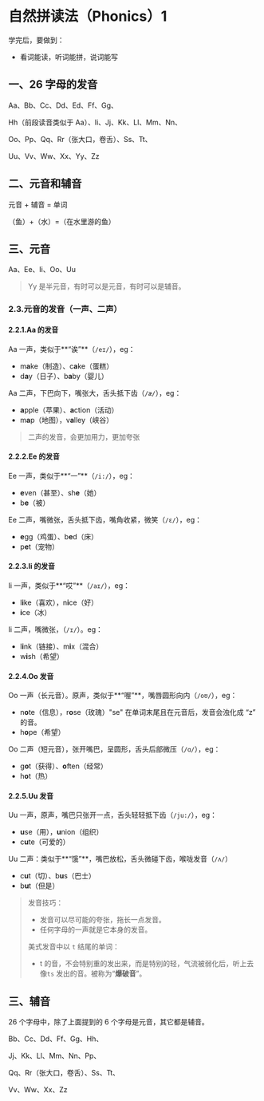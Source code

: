 # 自然拼读法（Phonics）1

学完后，要做到：

- 看词能读，听词能拼，说词能写

## 一、26 字母的发音

Aa、Bb、Cc、Dd、Ed、Ff、Gg、

Hh（前段读音类似于 Aa）、Ii、Jj、Kk、Ll、Mm、Nn、

Oo、Pp、Qq、Rr（张大口，卷舌）、Ss、Tt、

Uu、Vv、Ww、Xx、Yy、Zz

## 二、元音和辅音

元音 + 辅音 = 单词

（鱼）+（水）=（在水里游的鱼）

## 三、元音

Aa、Ee、Ii、Oo、Uu

> Yy 是半元音，有时可以是元音，有时可以是辅音。

### 2.3.元音的发音（一声、二声）

#### 2.2.1.Aa 的发音

Aa 一声，类似于**“诶”**（`/eɪ/`），eg：

- m**a**ke（制造）、c**a**ke（蛋糕）
- d**a**y（日子）、b**a**by（婴儿）

Aa 二声，下巴向下，嘴张大，舌头抵下齿（`/æ/`），eg：

- **a**pple（苹果）、**a**ction（活动）
- m**a**p（地图），v**a**lley（峡谷）

> 二声的发音，会更加用力，更加夸张

#### 2.2.2.Ee 的发音

Ee 一声，类似于**“一”**（`/i:/`），eg：

- **e**ven（甚至）、sh**e**（她）
- b**e**（被）

Ee 二声，嘴微张，舌头抵下齿，嘴角收紧，微笑（`/ɛ/`），eg：

- **e**gg（鸡蛋）、b**e**d（床）
- p**e**t（宠物）

#### 2.2.3.Ii 的发音

Ii 一声，类似于**“哎”**（`/aɪ/`），eg：

- l**i**ke（喜欢），n**i**ce（好）
- **i**ce（冰）

Ii 二声，嘴微张，（`/ɪ/`）。eg：

- l**i**nk（链接）、m**i**x（混合）
- w**i**sh（希望）

#### 2.2.4.Oo 发音

Oo 一声（长元音）。原声，类似于**“喔”**，嘴唇圆形向内（`/oʊ/`），eg：

- n**o**te（信息），r**o**se（玫瑰）"se" 在单词末尾且在元音后，发音会浊化成 “z” 的音。
- h**o**pe（希望）

Oo 二声（短元音），张开嘴巴，呈圆形，舌头后部微压（`/ɑ/`），eg：

- g**o**t（获得）、**o**ften（经常）
- h**o**t（热）

#### 2.2.5.Uu 发音

Uu 一声，原声，嘴巴只张开一点，舌头轻轻抵下齿（`/ju:/`），eg：

- **u**se（用），**u**nion（组织）
- c**u**te（可爱的）

Uu 二声：类似于**“饿”**，嘴巴放松，舌头微碰下齿，喉咙发音（`/ʌ/`）

- c**u**t（切）、b**u**s（巴士）
- b**u**t（但是）

> 发音技巧：
>
> - 发音可以尽可能的夸张，拖长一点发音。
> - 任何字母的一声就是它本身的发音。
>
> 美式发音中以 `t` 结尾的单词：
>
> - t 的音，不会特别重的发出来，而是特别的轻，气流被弱化后，听上去像`ts` 发出的音。被称为“**爆破音**”。

## 三、辅音

26 个字母中，除了上面提到的 6 个字母是元音，其它都是辅音。

Bb、Cc、Dd、Ff、Gg、Hh、

Jj、Kk、Ll、Mm、Nn、Pp、

Qq、Rr（张大口，卷舌）、Ss、Tt、

Vv、Ww、Xx、Zz
